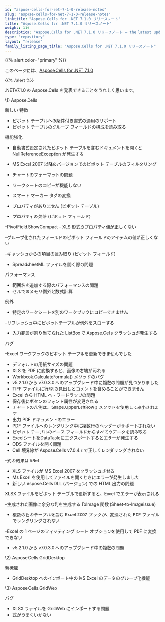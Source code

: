 ```yaml
---
id: "aspose-cells-for-net-7-1-0-release-notes"
slug: "aspose-cells-for-net-7-1-0-release-notes"
linktitle: "Aspose.Cells for .NET 7.1.0 リリースノート"
title: "Aspose.Cells for .NET 7.1.0 リリースノート"
weight: 110
description: "Aspose.Cells for .NET 7.1.0 リリースノート – the latest updates and fixes."
type: "repository"
layout: "release"
family_listing_page_title: "Aspose.Cells for .NET 7.1.0 リリースノート"
---
```

{{% alert color="primary" %}} 

このページには、[Aspose.Cells for .NET 7.1.0](https://releases.aspose.com/cells/net/new-releases/aspose.cells-for-.net-7.1.0/)

{{% /alert %}} 

.NETv7.1.0 の Aspose.Cells を発表できることをうれしく思います。

\1)
Aspose.Cells 

新しい
特徴

- ピボット テーブルへの条件付き書式の適用のサポート
- ピボット テーブルのグループ フィールドの構成を読み取る

機能強化

- 自動書式設定されたピボット テーブルを含むドキュメントを開くと NullReferenceException が発生する
- MS Excel 2007 以降のバージョンでのピボット テーブルのフィルタリング
- チャートのフォーマットの問題
- ワークシートのコピーが機能しない
- スマート マーカー タグの変換
- プロパティがありません (ピボット テーブル)

 - プロパティの欠落 (ピボット フィールド)

 -PivotField.ShowCompact - XLS 形式のプロパティ値が正しくない

-グループ化されたフィールドのピボット フィールドのアイテムの値が正しくない

-キャッシュからの項目の読み取り (ピボット フィールド)

- SpreadsheetML ファイルを開く際の問題

パフォーマンス

- 範囲名を追加する際のパフォーマンスの問題
- セルでのメモリ例外と数式計算

例外

- 特定のワークシートを別のワークブックにコピーできません

-リフレッシュ中にピボットテーブルが例外をスローする

- 入力範囲が割り当てられた ListBox で Aspose.Cells クラッシュが発生する

バグ

-Excel ワークブックのピボット テーブルを更新できませんでした

- デフォルトの用紙サイズの問題
- XLS を PDF に変換すると、画像の右端が汚れる
- Workbook.CalculateFormula() メソッドのバグ
- v5.2.1.0 から v7.0.3.0 へのアップグレード中に複数の問題が見つかりました
- TIFF ファイルに行/列の見出しとコメントを含めることができません
- Excel から HTML へ - ワードラップの問題
- 保存後にボタンのフォント属性が変更される
- チャートの凡例は、Shape.UpperLeftRow() メソッドを使用して縮小されます
- 出力 PDF ドキュメントのエラー
- PDF ファイルへのレンダリング中に複数行のヘッダーがサポートされない
- ピボット テーブルのベース フィールドからすべてのデータを読み取る
- ExcelシートをDataTableにエクスポートするとエラーが発生する
- ODS ファイルを開く問題
- Cell 境界線が Aspose.Cells v7.0.4.x で正しくレンダリングされない

-式の結果は #Ref

- XLS ファイルが MS Excel 2007 をクラッシュさせる
- Ms Excel を使用してファイルを開くときにエラーが発生しました
- 新しい Aspose.Cells DLL (バージョン) での HTML 出力の問題

 XLSX ファイルをピボット テーブルで更新すると、Excel でエラーが表示される

-生成された画像に余分な列を生成する ToImage 関数 (Sheet-to-Imageissue)

- 複数の色のテーブルを含む Excel 2007 ブックが、変換された PDF ファイルでレンダリングされない

-Excel の 1 ページのフィッティング シート オプションを使用して PDF に変換できない

- v5.2.1.0 から v7.0.3.0 へのアップグレード中の複数の問題

\2) Aspose.Cells.GridDesktop

新機能

- GridDesktop へのインポート中の MS Excel のデータのグループ化機能

\3) Aspose.Cells.GridWeb



バグ

- XLSX ファイルを GridWeb にインポートする問題
- 式がうまくいかない
